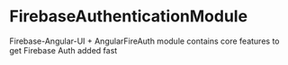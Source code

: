 # FirebaseAuthenticationModule
Firebase-Angular-UI +  AngularFireAuth module contains core features to get Firebase Auth added fast

